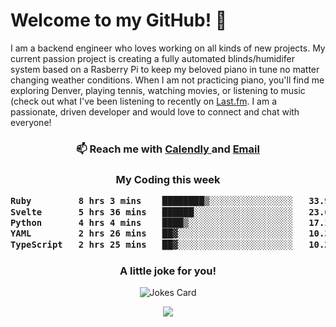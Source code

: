 <h1> Welcome to my GitHub! 👋 </h1>


  I am a backend engineer who loves working on all kinds of new projects. My current passion project is creating a fully automated blinds/humidifer system based on a Rasberry Pi to keep my beloved piano in tune no matter changing weather conditions. When I am not practicing piano, you'll find me exploring Denver, playing tennis, watching movies, or listening to music (check out what I've been listening to recently on [Last.fm](https://www.last.fm/user/mballa000). I am a passionate, driven developer and would love to connect and chat with everyone!

<h3 align = "center"> 📫 Reach me with <a href = "https://calendly.com/msbrandt00/30min"> Calendly </a> and <a href="mailto:msbrandt00@gmail.com">Email</a> 
 </h3>


 
<div align = "center"
[![Anurag's GitHub stats](https://github-readme-stats.vercel.app/api?username=mbrandt00)](https://github.com/anuraghazra/github-readme-stats)
          </div>
<h3 align="center">
  My Coding this week
<!--START_SECTION:waka-->

```txt
Ruby         8 hrs 3 mins    ████████▒░░░░░░░░░░░░░░░░   33.99 %
Svelte       5 hrs 36 mins   ██████░░░░░░░░░░░░░░░░░░░   23.65 %
Python       4 hrs 4 mins    ████▒░░░░░░░░░░░░░░░░░░░░   17.16 %
YAML         2 hrs 26 mins   ██▓░░░░░░░░░░░░░░░░░░░░░░   10.30 %
TypeScript   2 hrs 25 mins   ██▓░░░░░░░░░░░░░░░░░░░░░░   10.25 %
```

<!--END_SECTION:waka-->

### A little joke for you!

![Jokes Card](https://readme-jokes.vercel.app/api?hideBorder)

<a href="https://www.linkedin.com/in/mbrandt00/"><img src="https://img.shields.io/badge/linkedin-%230077B5.svg?&style=for-the-badge&logo=linkedin&logoColor=white" /></a>
